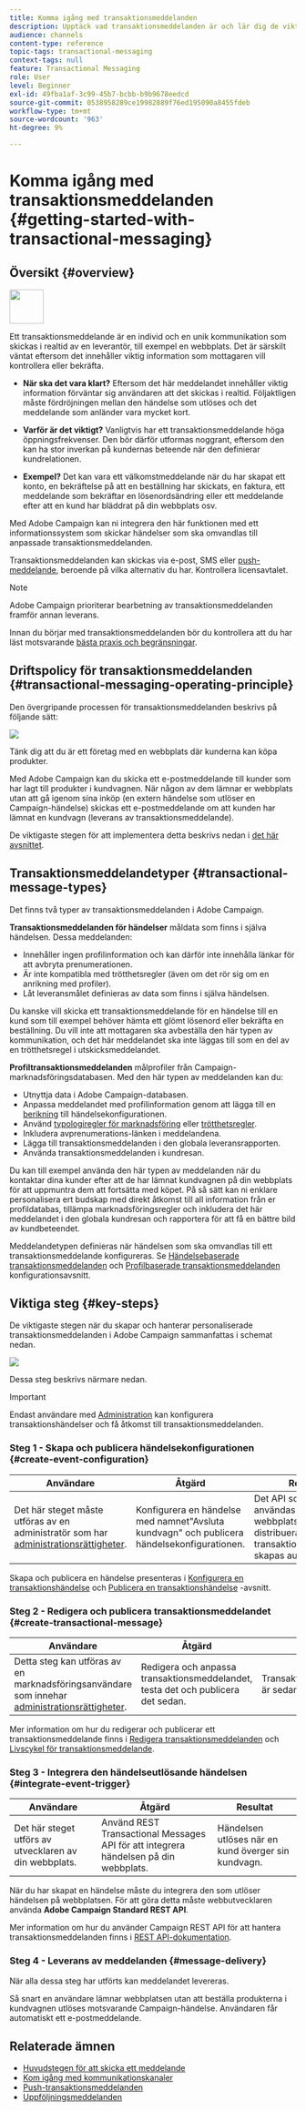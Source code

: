 ```yaml
---
title: Komma igång med transaktionsmeddelanden
description: Upptäck vad transaktionsmeddelanden är och lär dig de viktigaste stegen för att skapa ett transaktionsmeddelande i Adobe Campaign Standard.
audience: channels
content-type: reference
topic-tags: transactional-messaging
context-tags: null
feature: Transactional Messaging
role: User
level: Beginner
exl-id: 49fba1af-3c99-45b7-bcbb-b9b9678eedcd
source-git-commit: 0538958289ce19982889f76ed195090a8455fdeb
workflow-type: tm+mt
source-wordcount: '963'
ht-degree: 9%

---
```


# Komma igång med transaktionsmeddelanden {#getting-started-with-transactional-messaging}

## Översikt {#overview}

<img src="assets/do-not-localize/icon_transactional.svg" width="60px">

Ett transaktionsmeddelande är en individ och en unik kommunikation som skickas i realtid av en leverantör, till exempel en webbplats. Det är särskilt väntat eftersom det innehåller viktig information som mottagaren vill kontrollera eller bekräfta.

* **När ska det vara klart?** Eftersom det här meddelandet innehåller viktig information förväntar sig användaren att det skickas i realtid. Följaktligen måste fördröjningen mellan den händelse som utlöses och det meddelande som anländer vara mycket kort.

* **Varför är det viktigt?** Vanligtvis har ett transaktionsmeddelande höga öppningsfrekvenser. Den bör därför utformas noggrant, eftersom den kan ha stor inverkan på kundernas beteende när den definierar kundrelationen.

* **Exempel?** Det kan vara ett välkomstmeddelande när du har skapat ett konto, en bekräftelse på att en beställning har skickats, en faktura, ett meddelande som bekräftar en lösenordsändring eller ett meddelande efter att en kund har bläddrat på din webbplats osv.

Med Adobe Campaign kan ni integrera den här funktionen med ett informationssystem som skickar händelser som ska omvandlas till anpassade transaktionsmeddelanden.

Transaktionsmeddelanden kan skickas via e-post, SMS eller [push-meddelande](../../channels/using/transactional-push-notifications.md), beroende på vilka alternativ du har. Kontrollera licensavtalet.

>[!NOTE]
>
>Adobe Campaign prioriterar bearbetning av transaktionsmeddelanden framför annan leverans.

<!--Guidelines to implement transactional messaging capabilities in your website are detailed in [this section](../../api/using/managing-transactional-messages.md).-->

Innan du börjar med transaktionsmeddelanden bör du kontrollera att du har läst motsvarande [bästa praxis och begränsningar](../../channels/using/transactional-messaging-limitations.md).

## Driftspolicy för transaktionsmeddelanden {#transactional-messaging-operating-principle}

Den övergripande processen för transaktionsmeddelanden beskrivs på följande sätt:

![](assets/message-center-process.png)

Tänk dig att du är ett företag med en webbplats där kunderna kan köpa produkter.

Med Adobe Campaign kan du skicka ett e-postmeddelande till kunder som har lagt till produkter i kundvagnen. När någon av dem lämnar er webbplats utan att gå igenom sina inköp (en extern händelse som utlöser en Campaign-händelse) skickas ett e-postmeddelande om att kunden har lämnat en kundvagn (leverans av transaktionsmeddelande).

De viktigaste stegen för att implementera detta beskrivs nedan i [det här avsnittet](#key-steps).

## Transaktionsmeddelandetyper {#transactional-message-types}

Det finns två typer av transaktionsmeddelanden i Adobe Campaign.

**Transaktionsmeddelanden för händelser** måldata som finns i själva händelsen. Dessa meddelanden:
* Innehåller ingen profilinformation och kan därför inte innehålla länkar för att avbryta prenumerationen.
* Är inte kompatibla med trötthetsregler (även om det rör sig om en anrikning med profiler).
* Låt leveransmålet definieras av data som finns i själva händelsen.

Du kanske vill skicka ett transaktionsmeddelande för en händelse till en kund som till exempel behöver hämta ett glömt lösenord eller bekräfta en beställning. Du vill inte att mottagaren ska avbeställa den här typen av kommunikation, och det här meddelandet ska inte läggas till som en del av en trötthetsregel i utskicksmeddelandet.

**Profiltransaktionsmeddelanden** målprofiler från Campaign-marknadsföringsdatabasen. Med den här typen av meddelanden kan du:
* Utnyttja data i Adobe Campaign-databasen.
* Anpassa meddelandet med profilinformation genom att lägga till en [berikning](../../channels/using/configuring-transactional-event.md#enriching-the-transactional-message-content) till händelsekonfigurationen.
* Använd [typologiregler för marknadsföring](../../sending/using/managing-typology-rules.md) eller [trötthetsregler](../../sending/using/fatigue-rules.md).
* Inkludera avprenumerations-länken i meddelandena.
* Lägga till transaktionsmeddelanden i den globala leveransrapporten.
* Använda transaktionsmeddelanden i kundresan.

Du kan till exempel använda den här typen av meddelanden när du kontaktar dina kunder efter att de har lämnat kundvagnen på din webbplats för att uppmuntra dem att fortsätta med köpet. På så sätt kan ni enklare personalisera ert budskap med direkt åtkomst till all information från er profildatabas, tillämpa marknadsföringsregler och inkludera det här meddelandet i den globala kundresan och rapportera för att få en bättre bild av kundbeteendet.

Meddelandetypen definieras när händelsen som ska omvandlas till ett transaktionsmeddelande konfigureras.        Se [Händelsebaserade transaktionsmeddelanden](../../channels/using/configuring-transactional-event.md#event-based-transactional-messages) och [Profilbaserade transaktionsmeddelanden](../../channels/using/configuring-transactional-event.md#profile-based-transactional-messages) konfigurationsavsnitt.

## Viktiga steg {#key-steps}

De viktigaste stegen när du skapar och hanterar personaliserade transaktionsmeddelanden i Adobe Campaign sammanfattas i schemat nedan.

![](assets/message-center-overview.png)

Dessa steg beskrivs närmare nedan.

>[!IMPORTANT]
>
>Endast användare med [Administration](../../administration/using/users-management.md#functional-administrators) kan konfigurera transaktionshändelser och få åtkomst till transaktionsmeddelanden.

### Steg 1 - Skapa och publicera händelsekonfigurationen {#create-event-configuration}

<!--<img src="assets/do-not-localize/icon_config.svg" width="60px">-->

| Användare | Åtgärd | Resultat |
|--- |--- |--- |
| Det här steget måste utföras av en administratör som har [administrationsrättigheter](../../administration/using/users-management.md#functional-administrators). | Konfigurera en händelse med namnet&quot;Avsluta kundvagn&quot; och publicera händelsekonfigurationen. | Det API som kommer att användas av webbplatsutvecklaren distribueras och ett transaktionsmeddelande skapas automatiskt. |

Skapa och publicera en händelse presenteras i [Konfigurera en transaktionshändelse](../../channels/using/configuring-transactional-event.md) och [Publicera en transaktionshändelse](../../channels/using/publishing-transactional-event.md) -avsnitt.

### Steg 2 - Redigera och publicera transaktionsmeddelandet {#create-transactional-message}

<!--<img src="assets/do-not-localize/icon_notification.svg" width="40px">-->

| Användare | Åtgärd | Resultat |
|--- |--- |--- |
| Detta steg kan utföras av en marknadsföringsanvändare som innehar [administrationsrättigheter](../../administration/using/users-management.md#functional-administrators). | Redigera och anpassa transaktionsmeddelandet, testa det och publicera det sedan. | Transaktionsmeddelandet är sedan klart att skickas. |

Mer information om hur du redigerar och publicerar ett transaktionsmeddelande finns i [Redigera transaktionsmeddelanden](../../channels/using/editing-transactional-message.md) och [Livscykel för transaktionsmeddelande](../../channels/using/publishing-transactional-message.md).

### Steg 3 - Integrera den händelseutlösande händelsen {#integrate-event-trigger}

<!--<img src="assets/do-not-localize/icon_api.svg" width="55px">-->

<!--**Event triggering integration**-->

| Användare | Åtgärd | Resultat |
|--- |--- |--- |
| Det här steget utförs av utvecklaren av din webbplats. | Använd REST Transactional Messages API för att integrera händelsen på din webbplats. | Händelsen utlöses när en kund överger sin kundvagn. |

När du har skapat en händelse måste du integrera den som utlöser händelsen på webbplatsen.<!--In this example, you want a "Cart abandonment" event to be triggered whenever one of your clients leaves your website before purchasing the products in their cart.--> För att göra detta måste webbutvecklaren använda **Adobe Campaign Standard REST API**.

Mer information om hur du använder Campaign REST API för att hantera transaktionsmeddelanden finns i [REST API-dokumentation](../../api/using/managing-transactional-messages.md).

### Steg 4 - Leverans av meddelanden {#message-delivery}

<!--<img src="assets/do-not-localize/icon_channels.svg" width="60px">-->

När alla dessa steg har utförts kan meddelandet levereras.

Så snart en användare lämnar webbplatsen utan att beställa produkterna i kundvagnen utlöses motsvarande Campaign-händelse. Användaren får automatiskt ett e-postmeddelande.

## Relaterade ämnen

* [Huvudstegen för att skicka ett meddelande](../../channels/using/key-steps-to-send-a-message.md)
* [Kom igång med kommunikationskanaler](../../channels/using/get-started-communication-channels.md)
* [Push-transaktionsmeddelanden](../../channels/using/transactional-push-notifications.md)
* [Uppföljningsmeddelanden](../../channels/using/follow-up-messages.md)
